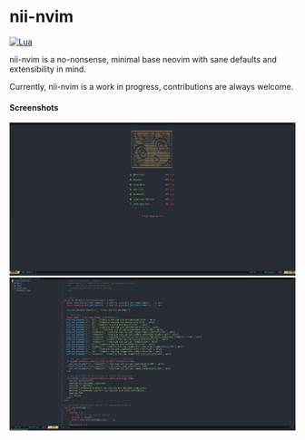 # nii-nvim
[![Lua](https://img.shields.io/badge/Made%20With-Lua-2C2D72?style=for-the-badge&logo=lua&logoColor=white)]()

nii-nvim is a no-nonsense, minimal base neovim with sane defaults and extensibility in mind.

Currently, nii-nvim is a work in progress, contributions are always welcome.

#### Screenshots
![Dashboard](img/scrot-1.png)
![Code](img/scrot-2.png)

